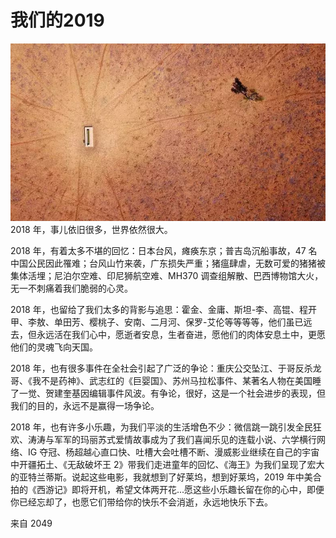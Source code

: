 # 我们的2019

![2019](../images/2019/2019.jpg)
2018 年，事儿依旧很多，世界依然很大。

2018 年，有着太多不堪的回忆：日本台风，瘫痪东京；普吉岛沉船事故，47 名中国公民因此罹难；台风山竹来袭，广东损失严重；猪瘟肆虐，无数可爱的猪猪被集体活埋；尼泊尔空难、印尼狮航空难、MH370 调查组解散、巴西博物馆大火，无一不刺痛着我们脆弱的心灵。

2018 年，也留给了我们太多的背影与追思：霍金、金庸、斯坦-李、高锟、程开甲、李敖、单田芳、樱桃子、安南、二月河、保罗-艾伦等等等等，他们虽已远去，但永远活在我们心中，愿逝者安息，生者奋进，愿他们的肉体安息土中，更愿他们的灵魂飞向天国。

2018 年，也有很多事件在全社会引起了广泛的争论：重庆公交坠江、于哥反杀龙哥、《我不是药神》、武志红的《巨婴国》、苏州马拉松事件、某著名人物在美国睡了一觉、贺建奎基因编辑事件风波。有争论，很好，这是一个社会进步的表现，但我们的目的，永远不是赢得一场争论。

2018 年，也有许多小乐趣，为我们平淡的生活增色不少：微信跳一跳引发全民狂欢、涛涛与军军的玛丽苏式爱情故事成为了我们喜闻乐见的连载小说、六学横行网络、IG 夺冠、杨超越心直口快、吐槽大会吐槽不断、漫威影业继续在自己的宇宙中开疆拓土、《无敌破坏王 2》带我们走进童年的回忆、《海王》为我们呈现了宏大的亚特兰蒂斯。说起这些电影，我就想到了好莱坞，想到好莱坞，2019 年中美合拍的《西游记》即将开机，希望文体两开花...愿这些小乐趣长留在你的心中，即便你已经忘却了，也愿它们带给你的快乐不会消逝，永远地快乐下去。

来自 2049
